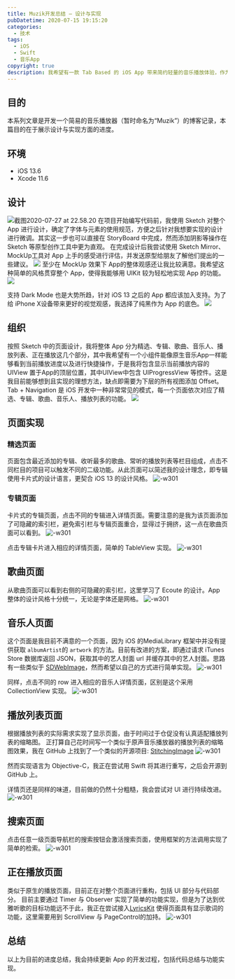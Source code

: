 ```yaml
---
title: Muzik开发总结 — 设计与实现
pubDatetime: 2020-07-15 19:15:20
categories:
  - 技术
tags:
  - iOS
  - Swift
  - 音乐App
copyright: true
description: 我希望有一款 Tab Based 的 iOS App 带来简约轻量的音乐播放体验，作为一个有一些 iOS 基础的人，我决定自己开发一个简单的本地音乐播放器，正好实践一些 UIKit 控件的使用。
---
```


<!--more-->

## 目的

本系列文章是开发一个简易的音乐播放器（暂时命名为“Muzik”）的博客记录，本篇目的在于展示设计与实现方面的进度。

## 环境

- iOS 13.6
- Xcode 11.6

## 设计

![截图2020-07-27 at 22.58.20](http://image.stephenfang.me/sketch.png)
在项目开始编写代码前，我使用 Sketch 对整个App 进行设计，确定了字体与元素的使用规范，方便之后针对我想要实现的设计进行微调。其实这一步也可以直接在 StoryBoard 中完成，然而添加阴影等操作在 Sketch 等原型创作工具中更为直观。
在完成设计后我尝试使用 Sketch Mirror、MockUp工具对 App 上手的感受进行评估，并发送原型给朋友了解他们提出的一些建议。
![](http://image.stephenfang.me/mweb/15958622925026.png)
至少在 MockUp 效果下 App的整体观感还让我比较满意。我希望这种简单的风格贯穿整个 App，使得我能够用 UIKit 较为轻松地实现 App 的功能。
![](http://image.stephenfang.me/mweb/15958623328077.png)

支持 Dark Mode 也是大势所趋，针对 iOS 13 之后的 App 都应该加入支持。为了给 iPhone X设备带来更好的视觉观感，我选择了纯黑作为 App 的底色。
![](http://image.stephenfang.me/mweb/15958624669288.jpg)

## 组织

按照 Sketch 中的页面设计，我将整体 App 分为精选、专辑、歌曲、音乐人、播放列表、正在播放这几个部分，其中我希望有一个小组件能像原生音乐App一样能够看到当前播放进度以及进行快捷操作，于是我将包含显示当前播放内容的 UIView 置于App的顶层位置，其中UIView中包含 UIProgressView 等控件。这是我目前能够想到且实现的理想方法，缺点即需要为下层的所有视图添加 Offset。
Tab + Navigation 是 iOS 开发中一种非常常见的模式，每一个页面依次对应了精选、专辑、歌曲、音乐人、播放列表的功能。
![](http://image.stephenfang.me/strc.png)

## 页面实现

### 精选页面

页面包含最近添加的专辑、收听最多的歌曲、常听的播放列表等栏目组成，点击不同栏目的项目可以触发不同的二级功能。从此页面可以简述我的设计理念，即专辑使用卡片式的设计语言，更契合 iOS 13 的设计风格。
![-w301](http://image.stephenfang.me/mweb/15958633632257.jpg)

### 专辑页面

卡片式的专辑页面，点击不同的专辑进入详情页面。需要注意的是我为该页面添加了可隐藏的索引栏，避免索引栏与专辑页面重合，显得过于拥挤，这一点在歌曲页面可以看到。
![-w301](http://image.stephenfang.me/mweb/15958635741661.jpg)

点击专辑卡片进入相应的详情页面，简单的 TableView 实现。
![-w301](http://image.stephenfang.me/mweb/15958637814033.jpg)

## 歌曲页面

从歌曲页面可以看到右侧的可隐藏的索引栏，这里学习了 Ecoute 的设计。App 整体的设计风格十分统一，无论是字体还是网格。
![-w301](http://image.stephenfang.me/mweb/15958640618143.jpg)

## 音乐人页面

这个页面是我目前不满意的一个页面，因为 iOS 的MediaLibrary 框架中并没有提供获取 `albumArtist`的 `artwork` 的方法。目前有改进的方案，即通过请求 iTunes Store 数据库返回 JSON，获取其中的艺人封面 url 并缓存其中的艺人封面。思路有一些类似于 [SDWebImage](https://github.com/SDWebImage/SDWebImage)，然而希望以自己的方式进行简单实现。
![-w301](http://image.stephenfang.me/mweb/15958641787194.jpg)

同样，点击不同的 row 进入相应的音乐人详情页面，区别是这个采用 CollectionView 实现。
![-w301](http://image.stephenfang.me/mweb/15958647723869.jpg)

## 播放列表页面

根据播放列表的实际需求实现了显示页面，由于时间过于仓促没有认真适配播放列表的缩略图。
正打算自己花时间写一个类似于原声音乐播放器的播放列表的缩略图效果，我在 GitHub 上找到了一个类似的开源项目: [
StitchingImage](https://github.com/zhengjinghua/StitchingImage)
![-w301](http://image.stephenfang.me/mweb/15958648056682.jpg)

然而实现语言为 Objective-C，我正在尝试用 Swift 将其进行重写，之后会开源到 GitHub 上。

详情页还是同样的味道，目前做的仍然十分粗糙，我会尝试对 UI 进行持续改进。
![-w301](http://image.stephenfang.me/mweb/15958650862897.jpg)

## 搜索页面

点击任意一级页面导航栏的搜索按钮会激活搜索页面，使用框架的方法调用实现了简单的检索。
![-w301](http://image.stephenfang.me/mweb/15958640040336.jpg)

## 正在播放页面

类似于原生的播放页面，目前正在对整个页面进行重构，包括 UI 部分与代码部分。
目前主要通过 Timer 与 Observer 实现了简单的功能实现，但是为了达到优雅听歌的目标功能远不于此，我正在尝试接入[LyricsKit](https://github.com/ddddxxx/LyricsKit) 使得页面具有显示歌词的功能，这里需要用到 ScrollView 与 PageControl的加持。
![-w301](http://image.stephenfang.me/mweb/15958655245499.jpg)

## 总结

以上为目前的进度总结，我会持续更新 App 的开发过程，包括代码总结与功能实现。
